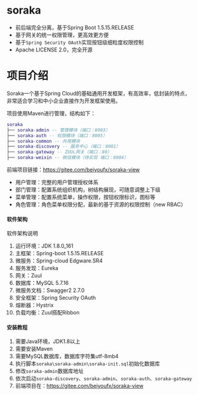 # soraka

- 前后端完全分离，基于Spring Boot 1.5.15.RELEASE
- 基于网关的统一权限管理，更高效更方便
- 基于`Spring Security OAuth`实现按钮级细粒度权限控制
- Apache LICENSE 2.0，完全开源

# 项目介绍
Soraka一个基于Spring Cloud的基础通用开发框架，有高效率，低封装的特点，非常适合学习和中小企业直接作为开发框架使用。

项目使用Maven进行管理，结构如下：

``` lua
soraka
├── soraka-admin -- 管理模块（端口：8003）
├── soraka-auth -- 权限模块（端口：8005）
├── soraka-common -- 共用模块
├── soraka-discovery -- 服务中心（端口：8001）
├── soraka-gateway -- ZUUL网关（端口：80）
├── soraka-weixin -- 微信模块（待实现 端口：8004）
```
前端项目链接：https://gitee.com/beiyoufx/soraka-view

- 用户管理：完整的用户管理授权体系
- 部门管理：配置系统组织机构，树结构展现，可随意调整上下级
- 菜单管理：配置系统菜单，操作权限，按钮权限标识，图标等
- 角色管理：角色菜单权限分配，最新的基于资源的权限控制（new RBAC）

#### 软件架构
软件架构说明
1. 运行环境：JDK 1.8.0_161
2. 主框架：Spring-boot 1.5.15.RELEASE
3. 微服务：Spring-cloud Edgware.SR4
4. 服务发现：Eureka
5. 网关：Zuul
6. 数据库：MySQL 5.7.16
7. 微服务文档：Swagger2 2.7.0
8. 安全框架：Spring Security OAuth
9. 熔断器：Hystrix
10. 负载均衡：Zuul搭配Ribbon

#### 安装教程

1. 需要Java环境，JDK1.8以上
2. 需要安装Maven
3. 需要MySQL数据库，数据库字符集utf-8mb4
4. 执行脚本`soraka\soraka-admin\soraka-init.sql`初始化数据库
5. 修改`soraka-admin`数据库地址
6. 依次启动`soraka-discovery`、`soraka-admin`、`soraka-auth`、`soraka-gateway`
7. 前端项目在：https://gitee.com/beiyoufx/soraka-view
